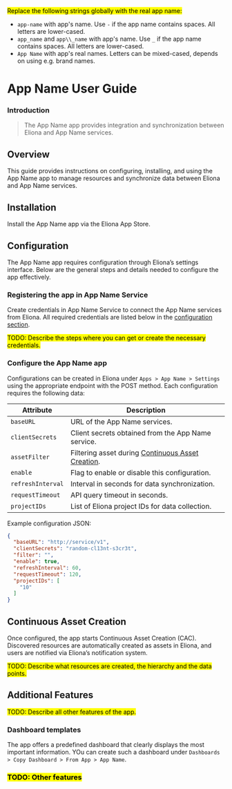 <mark>
Replace the following strings globally with the real app name:
</mark>

- `app-name` with app's name. Use `-` if the app name contains spaces. All letters are lower-cased.
- `app_name` and `app\\_name` with app's name. Use `_` if the app name contains spaces. All letters are lower-cased.
- `App Name` with app's real names. Letters can be mixed-cased, depends on using e.g. brand names.

# App Name User Guide

### Introduction

> The App Name app provides integration and synchronization between Eliona and App Name services.

## Overview

This guide provides instructions on configuring, installing, and using the App Name app to manage resources and synchronize data between Eliona and App Name services.

## Installation

Install the App Name app via the Eliona App Store.

## Configuration

The App Name app requires configuration through Eliona’s settings interface. Below are the general steps and details needed to configure the app effectively.

### Registering the app in App Name Service

Create credentials in App Name Service to connect the App Name services from Eliona. All required credentials are listed below in the [configuration section](#configure-the-app-name-app).  

<mark>TODO: Describe the steps where you can get or create the necessary credentials.</mark> 

### Configure the App Name app 

Configurations can be created in Eliona under `Apps > App Name > Settings` using the appropriate endpoint with the POST method. Each configuration requires the following data:

| Attribute         | Description                                                                     |
|-------------------|---------------------------------------------------------------------------------|
| `baseURL`         | URL of the App Name services.                                                   |
| `clientSecrets`   | Client secrets obtained from the App Name service.                              |
| `assetFilter`     | Filtering asset during [Continuous Asset Creation](#continuous-asset-creation). |
| `enable`          | Flag to enable or disable this configuration.                                   |
| `refreshInterval` | Interval in seconds for data synchronization.                                   |
| `requestTimeout`  | API query timeout in seconds.                                                   |
| `projectIDs`      | List of Eliona project IDs for data collection.                                 |

Example configuration JSON:

```json
{
  "baseURL": "http://service/v1",
  "clientSecrets": "random-cl13nt-s3cr3t",
  "filter": "",
  "enable": true,
  "refreshInterval": 60,
  "requestTimeout": 120,
  "projectIDs": [
    "10"
  ]
}
```

## Continuous Asset Creation

Once configured, the app starts Continuous Asset Creation (CAC). Discovered resources are automatically created as assets in Eliona, and users are notified via Eliona’s notification system.

<mark>TODO: Describe what resources are created, the hierarchy and the data points.</mark>

## Additional Features

<mark>TODO: Describe all other features of the app.</mark>

### Dashboard templates

The app offers a predefined dashboard that clearly displays the most important information. YOu can create such a dashboard under `Dashboards > Copy Dashboard > From App > App Name`.

### <mark>TODO: Other features</mark>
